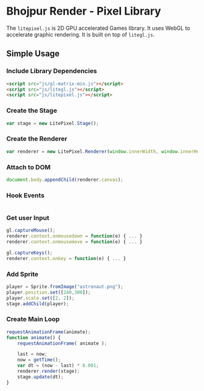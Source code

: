 # Bhojpur Render - Pixel Library

The `litepixel.js` is 2D GPU accelerated Games library. It uses WebGL to accelerate graphic rendering.
It is built on top of `litegl.js`.

## Simple Usage

### Include Library Dependencies

```html
<script src="js/gl-matrix-min.js"></script>
<script src="js/litegl.js"></script>
<script src="js/litepixel.js"></script>
```

### Create the Stage

```js
var stage = new LitePixel.Stage();
```

### Create the Renderer

```js
var renderer = new LitePixel.Renderer(window.innerWidth, window.innerHeight);
```

### Attach to DOM

```js
document.body.appendChild(renderer.canvas);
```

### Hook Events

```js
```

### Get user Input

```js
gl.captureMouse();
renderer.context.onmousedown = function(e) { ... }
renderer.context.onmousemove = function(e) { ... }

gl.captureKeys();
renderer.context.onkey = function(e) { ... }
```

### Add Sprite

```js
player = Sprite.fromImage("astronaut.png");
player.position.set([240,300]);
player.scale.set([2, 2]);
stage.addChild(player);
```

### Create Main Loop

```js
requestAnimationFrame(animate);
function animate() {
	requestAnimationFrame( animate );

	last = now;
	now = getTime();
	var dt = (now - last) * 0.001;
	renderer.render(stage);
	stage.update(dt);
}
```
